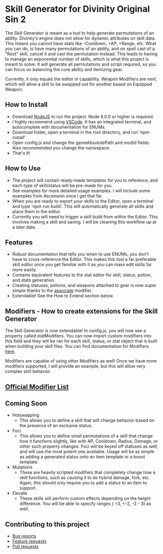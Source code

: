 Skill Generator for Divinity Original Sin 2
=======
The Skill Generator is meant as a tool to help generate permutations of an ability. Divinity's engine does not allow for dynamic attributes on skill data. This means you cannot have stats like -Cooldown, +AP, +Range, etc. What you can do, is have many permutations of an ability, and on spell cast of a "Root" skill, cancel it and cast the permutation instead. This leads to having to manage an exponential number of skills, which is what this project is meant to solve. It will generate all permutations and script required, so you can focus on balancing the core ability and itemizing gear.

Currently, it only equals the editor in capability. Weapon Modifiers are next, which will allow a skill to be swapped out for another based on Equipped Weapon.

## How to Install
- Download [NodeJS](https://nodejs.org/en/) to run the project. Node 8.0.0 or higher is required. 
- I highly recommend using [VSCode](https://code.visualstudio.com). It has an integrated terminal, and autocomplete with documentation for ENUMs.
- Download folder, open a terminal in the root directory, and run 'npm install'
- Open config.js and change the gameAbsolutePath and modId fields. Also recommended you change the namespace.
- That's it!

## How to Use
- The project will contain ready-made templates for you to reference, and each type of skill/status will be pre-made for you. 
- See examples for more detailed usage examples. I will include some examples from Ascension once I get that far.
- When you are ready to export your skills to the Editor, open a terminal and type 'npm run build'. This will automatically generate all skills and place them in the editor.
- Currently you will need to trigger a skill build from within the Editor. This involves making a skill and saving. I will be cleaning this workflow up at a later date.

## Features
- Robust documentation that tells you when to use ENUMs, you don't have to cross-reference the Editor. This makes this tool a far preferable skill editor once you get familiar with it as you can mass edit skills far more easily.
- Contains equivalent features to the stat editor for skill, status, potion, and stats generation.
- Creating statuses, potions, and weapons attached to gear is now super simple thanks to the [associate](MODIFIERSLIST#associate) modifier.
- Extendable! See the How to Extend section below.

## Modifiers - How to create extensions for the Skill Generator
The Skill Generator is now extendable! In config.js, you will now see a property called statModifiers. You can now import custom modifiers into this field and they will be ran for each skill, status, or stat object that is built when building your skill files. You can find documentation for Modifiers [here](MODIFIERS.md).

Modifiers are capable of using other Modifiers as well! Once we have more modifiers supported, I will provide an example, but this will allow very complex skill behavior.

## [Official Modifier List](MODIFIERSLIST.md)

## Coming Soon
- Hotswapping
  - This allows you to define a skill that will change behavior based on the presence of an exclusive status.
- Foci
  - This allows you to define small permutations of a skill that change how it functions slightly, like with AP, Cooldown, Radius, Damage, or other such property changes. Foci will be keyed off statuses as well, and will use the most potent one available. Usage will be as simple as adding a generated status onto an item template or a boost template.
- Mutations
  - These are heavily scripted modifiers that completely change how a skill functions, such as causing it to do hybrid damage, fork, etc. Again, this should only require you to add a status to an item to support.
- Elevate
  - These skills will perform custom effects depending on the height difference. You will be able to specify ranges ( >3, <-2, -2 - 3) as well.

## Contributing to this project

* [Bug reports](CONTRIBUTING.md#bugs)
* [Feature requests](CONTRIBUTING.md#features)
* [Pull requests](CONTRIBUTING.md#pull-requests)
